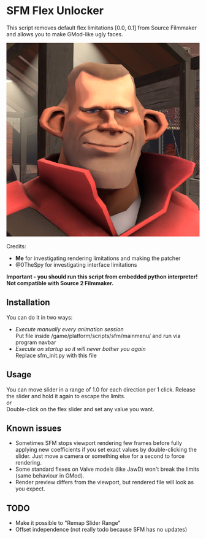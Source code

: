 # SFM Flex Unlocker

This script removes default flex limitations [0.0, 0.1] from Source Filmmaker and allows you to make GMod-like ugly faces.

![](preview.png)

Credits: 
- **Me** for investigating rendering limitations and making the patcher
- @0TheSpy for investigating interface limitations

**Important - you should run this script from embedded python interpreter!\
Not compatible with Source 2 Filmmaker.**

## Installation
You can do it in two ways:
- *Execute manually every animation session*\
Put file inside /game/platform/scripts/sfm/mainmenu/ and run via program navbar
- *Execute on startup so it will never bother you again*\
Replace sfm_init.py with this file

## Usage
You can move slider in a range of 1.0 for each direction per 1 click. Release the slider and hold it again to escape the limits.\
*or*\
Double-click on the flex slider and set any value you want.

## Known issues
- Sometimes SFM stops viewport rendering few frames before fully applying new coefficients if you set exact values by double-clicking the slider. Just move a camera or something else for a second to force rendering.
- Some standard flexes on Valve models (like JawD) won't break the limits (same behaviour in GMod).
- Render preview differs from the viewport, but rendered file will look as you expect. 

## TODO
- Make it possible to "Remap Slider Range"
- Offset independence (not really todo because SFM has no updates)
